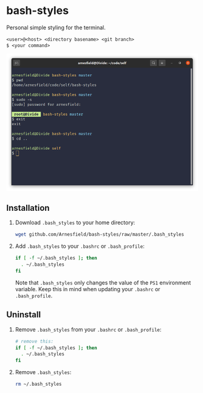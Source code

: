 # bash-styles

Personal simple styling for the terminal.

```
<user>@<host> <directory basename> <git branch>
$ <your command>
```

![bash-styles preview](./preview.png "bash-styles preview")

## Installation

1. Download `.bash_styles` to your home directory:

   ```sh
   wget github.com/Arnesfield/bash-styles/raw/master/.bash_styles
   ```

2. Add `.bash_styles` to your `.bashrc` or `.bash_profile`:

   ```sh
   if [ -f ~/.bash_styles ]; then
     . ~/.bash_styles
   fi
   ```

   Note that `.bash_styles` only changes the value of the `PS1` environment variable. Keep this in mind when updating your `.bashrc` or `.bash_profile`.

## Uninstall

1. Remove `.bash_styles` from your `.bashrc` or `.bash_profile`:

   ```sh
   # remove this:
   if [ -f ~/.bash_styles ]; then
     . ~/.bash_styles
   fi
   ```

2. Remove `.bash_styles`:

   ```sh
   rm ~/.bash_styles
   ```
